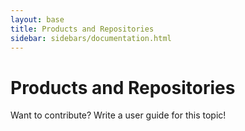 ```yaml
---
layout: base
title: Products and Repositories
sidebar: sidebars/documentation.html
---
```


# Products and Repositories

Want to contribute? Write a user guide for this topic!
